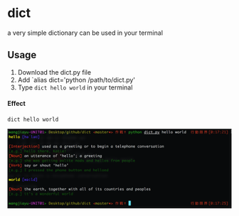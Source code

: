 # dict
a very simple dictionary can be used in your terminal
## Usage
1. Download the dict.py file
2. Add `alias dict='python /path/to/dict.py'
3. Type `dict hello world` in your terminal
#### Effect
```shell
dict hello world
```
<p align="left"><img src="img.png" alt="Default" width=600px>
</p>
